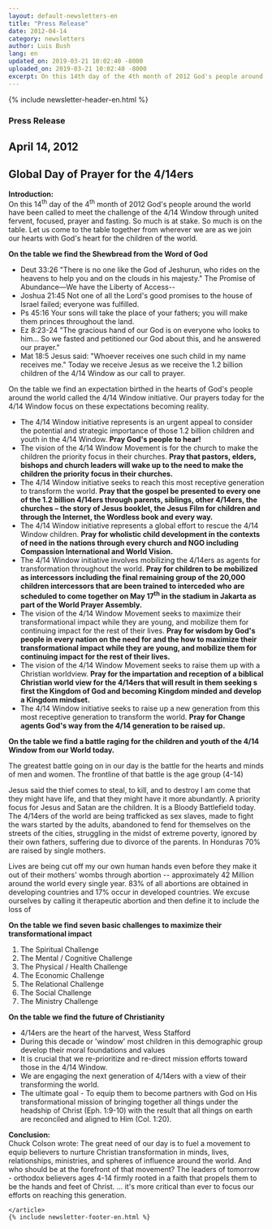 ```yaml
---
layout: default-newsletters-en
title: "Press Release"
date: 2012-04-14
category: newsletters
author: Luis Bush
lang: en
updated_on: 2019-03-21 10:02:40 -8000
uploaded_on: 2019-03-21 10:02:40 -8000
excerpt: On this 14th day of the 4th month of 2012 God's people around the world have been called to meet the challenge of the 4/14 Window through united fervent, focused, prayer and fasting. So much is at stake. So much is on the table. Let us come to the table together from wherever we are as we join our hearts with God's heart for the children of the world.
---
```

<article class="document-container" data-publication-date="{{page.date}}" data-uploaded-on="{{page.uploaded_on}}" data-updated-on="{{page.updated_on}}" data-category="{{page.category}}">
<div id="newsletter">
{% include newsletter-header-en.html %}
	<article>
	    <h1>Press Release</h1>
		<h2 id="article-date"><time datetime="2012-04-14">April 14, 2012</time></h2>
		<h2 id="subheading">Global Day of Prayer for the 4/14ers</h2>
		<p id="first-paragraph"><strong>Introduction:</strong><br>
On this 14<sup>th</sup> day of the 4<sup>th</sup> month of 2012 God's people around the world have been called to meet the challenge of the 4/14 Window through united fervent, focused, prayer and fasting. So much is at stake. So much is on the table. Let us come to the table together from wherever we are as we join our hearts with God's heart for the children of the world.</p>
		<p><strong>On the table we find the Shewbread from the Word of God</strong></p>
		<ul>
			<li>Deut 33:26 "There is no one like the God of Jeshurun, who rides on the heavens to help you and on the clouds in his majesty." The Promise of Abundance—We have the Liberty of Access--</li>
			<li>Joshua 21:45 Not one of all the Lord's good promises to the house of Israel failed; everyone was fulfilled.</li>
			<li>Ps 45:16 Your sons will take the place of your fathers; you will make them princes throughout the land.</li>
			<li>Ez 8:23-24 "The gracious hand of our God is on everyone who looks to him… So we fasted and petitioned our God about this, and he answered our prayer."</li>
			<li>Mat 18:5 Jesus said: "Whoever receives one such child in my name receives me." Today we receive Jesus as we receive the 1.2 billion children of the 4/14 Window as our call to prayer.</li>
		</ul>
		<p>On the table we find an expectation birthed in the hearts of God's people around the world called the 4/14 Window initiative. Our prayers today for the 4/14 Window focus on these expectations becoming reality.</p>
		<ul>
			<li>The 4/14 Window initiative represents is an urgent appeal to consider the potential and strategic importance of those 1.2 billion children and youth in the 4/14 Window. <strong>Pray God's people to hear!</strong></li>
			<li>The vision of the 4/14 Window Movement is for the church to make the children the priority focus in their churches. <strong>Pray that pastors, elders, bishops and church leaders will wake up to the need to make the children the priority focus in their churches.</strong></li>
			<li>The 4/14 Window initiative seeks to reach this most receptive generation to transform the world. <strong>Pray that the gospel be presented to every one of the 1.2 billion 4/14ers through parents, siblings, other 4/14ers, the churches – the story of Jesus booklet, the Jesus Film for children and through the Internet, the Wordless book and every way.</strong></li>
			<li>The 4/14 Window initiative represents a global effort to rescue the 4/14 Window children. <strong>Pray for wholistic child development in the contexts of need in the nations through every church and NGO including Compassion International and World Vision.</strong></li>
			<li>The 4/14 Window initiative involves mobilizing the 4/14ers as agents for transformation throughout the world. <strong>Pray for children to be mobilized as intercessors including the final remaining group of the 20,000 children intercessors that are been trained to interceded who are scheduled to come together on May 17<sup>th</sup> in the stadium in Jakarta as part of the World Prayer Assembly.</strong></li>
			<li>The vision of the 4/14 Window Movement seeks to maximize their transformational impact while they are young, and mobilize them for continuing impact for the rest of their lives. <strong>Pray for wisdom by God's people in every nation on the need for and the how to maximize their transformational impact while they are young, and mobilize them for continuing impact for the rest of their lives.</strong></li>
			<li>The vision of the 4/14 Window Movement seeks to raise them up with a Christian worldview. <strong>Pray for the impartation and reception of a biblical Christian world view for the 4/14ers that will result in them seeking s first the Kingdom of God and becoming Kingdom minded and develop a Kingdom mindset.</strong></li>
			<li>The 4/14 Window initiative seeks to raise up a new generation from this most receptive generation to transform the world. <strong>Pray for Change agents God's way from the 4/14 generation to be raised up.</strong></li>
		</ul>
		<p><strong>On the table we find a battle raging for the children and youth of the 4/14 Window from our World today.</strong></p>
		<p>The greatest battle going on in our day is the battle for the hearts and minds of men and women. The frontline of that battle is the age group (4-14)</p>
		<p>Jesus said the thief comes to steal, to kill, and to destroy I am come that they might have life, and that they might have it more abundantly.  A priority focus for Jesus and Satan are the children.
It is a Bloody Battlefield today. The 4/14ers of the world are being trafficked as sex slaves, made to fight the wars started by the adults, abandoned to fend for themselves on the streets of the cities, struggling in the midst of extreme poverty, ignored by their own fathers, suffering due to divorce of the parents. In Honduras 70% are raised  by single mothers.</p>
		<p>Lives are being cut off my our own human hands even before they make it out of their mothers' wombs through abortion -- approximately 42 Million around the world every single year. 83% of all abortions are obtained in developing countries and 17% occur in developed countries. We excuse ourselves by calling it therapeutic abortion and then define it to include the loss of</p>
		<p><strong>On the table we find seven basic challenges to maximize their transformational impact</strong></p>
		<ol>
			<li>The Spiritual Challenge</li>
			<li>The Mental / Cognitive Challenge</li>
			<li>The Physical / Health Challenge</li>
			<li>The Economic Challenge</li>
			<li>The Relational Challenge</li>
			<li>The Social Challenge</li>
			<li>The Ministry Challenge</li>
		</ol>
		<p><strong>On the table we find the  future of Christianity</strong></p>
		<ul>
			<li>4/14ers are the heart of the harvest, Wess Stafford</li>
			<li>During this decade or 'window' most children in this demographic group develop their moral foundations and values</li>
			<li>It is crucial that we re-prioritize and re-direct mission efforts toward those in the 4/14 Window.</li>
			<li>We are engaging the next generation of 4/14ers with a view of their transforming the world.</li>
			<li>The ultimate goal - To equip them to become partners with God on His transformational mission of bringing together all things under the headship of Christ (Eph. 1:9-10) with the result that all things on earth are reconciled and aligned to Him (Col. 1:20).</li>
		</ul>
		<p><strong>Conclusion:</strong><br>
		Chuck Colson wrote: The great need of our day is to fuel a movement to equip believers to nurture Christian transformation in minds, lives, relationships, ministries, and spheres of influence around the world. And who should be at the forefront of that movement? The leaders of tomorrow - orthodox believers ages 4-14 firmly rooted in a faith that propels them to be the hands and feet of Christ. … it's more critical than ever to focus our efforts on reaching this generation.</p>

	</article>
	{% include newsletter-footer-en.html %}
</div>
</article>
